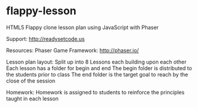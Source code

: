 flappy-lesson
=============

HTML5 Flappy clone lesson plan using JavaScript with Phaser

Support:
http://readysetcode.us

Resources:
Phaser Game Framework: http://phaser.io/

Lesson plan layout:
Split up into 8 Lessons each building upon each other
Each lesson has a folder for begin and end
The begin folder is distributed to the students prior to class
The end folder is the target goal to reach by the close of the session

Homework:
Homework is assigned to students to reinforce the principles taught in each lesson